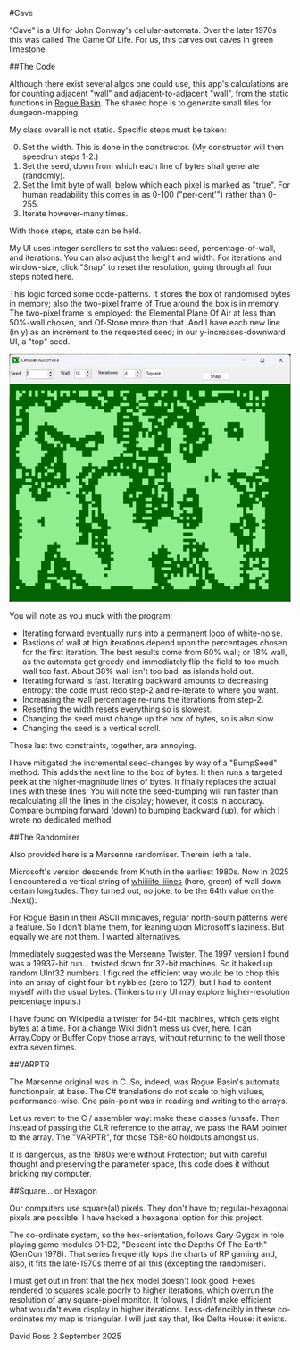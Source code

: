 #Cave



"Cave" is a UI for John Conway's cellular-automata. Over the later 1970s this was called The Game Of Life. For us, this carves out caves in green limestone.



##The Code



Although there exist several algos one could use, this app's calculations are for counting adjacent "wall" and adjacent-to-adjacent "wall", from the static functions in <a href='https://www.roguebasin.com/index.php/Cellular_Automata_Method_for_Generating_Random_Cave-Like_Levels'>Rogue Basin</a>. The shared hope is to generate small tiles for dungeon-mapping.



My class overall is not static. Specific steps must be taken:

0. Set the width. This is done in the constructor. (My constructor will then speedrun steps 1-2.)
1. Set the seed, down from which each line of bytes shall generate (randomly). 
2. Set the limit byte of wall, below which each pixel is marked as "true". For human readability this comes in as 0-100 ("per-cent'") rather than 0-255.
3. Iterate however-many times.



With those steps, state can be held.



My UI uses integer scrollers to set the values: seed, percentage-of-wall, and iterations. You can also adjust the height and width. For iterations and window-size, click "Snap" to reset the resolution, going through all four steps noted here.



This logic forced some code-patterns. It stores the box of randomised bytes in memory; also the two-pixel frame of True around the box is in memory. The two-pixel frame is employed: the Elemental Plane Of Air at less than 50%-wall chosen, and Of-Stone more than that. And I have each new line (in y) as an increment to the requested seed; in our y-increases-downward UI, a "top" seed.

<img src="Images/Automata.png" />


You will note as you muck with the program:


* Iterating forward eventually runs into a permanent loop of white-noise.
* Bastions of wall at high iterations depend upon the percentages chosen for the first iteration. The best results come from 60% wall; or 18% wall, as the automata get greedy and immediately flip the field to too much wall too fast. About 38% wall isn't too bad, as islands hold out.
* Iterating forward is fast. Iterating backward amounts to decreasing entropy: the code must redo step-2 and re-iterate to where you want.
* Increasing the wall percentage re-runs the iterations from step-2.
* Resetting the width resets everything so is slowest.
* Changing the seed must change up the box of bytes, so is also slow.
* Changing the seed is a vertical scroll.



Those last two constraints, together, are annoying.



I have mitigated the incremental seed-changes by way of a "BumpSeed" method. This adds the next line to the box of bytes. It then runs a targeted peek at the higher-magnitude lines of bytes. It finally replaces the actual lines with these lines. You will note the seed-bumping will run faster than recalculating all the lines in the display; however, it costs in accuracy. Compare bumping forward (down) to bumping backward (up), for which I wrote no dedicated method.



##The Randomiser



Also provided here is a Mersenne randomiser. Therein lieth a tale.



Microsoft's version descends from Knuth in the earliest 1980s. Now in 2025 I encountered a vertical string of <A href='https://www.youtube.com/watch?v=DwRXI-y6M9o'>whiiiiite liiines</a> (here, green) of wall down certain longitudes. They turned out, no joke, to be the 64th value on the .Next().



For Rogue Basin in their ASCII minicaves, regular north-south patterns were a feature. So I don't blame them, for leaning upon Microsoft's laziness. But equally we are not them. I wanted alternatives.



Immediately suggested was the Mersenne Twister. The 1997 version I found was a 19937-bit run... twisted down for 32-bit machines. So it baked up random UInt32 numbers. I figured the efficient way would be to chop this into an array of eight four-bit nybbles (zero to 127); but I had to content myself with the usual bytes. (Tinkers to my UI may explore higher-resolution percentage inputs.)



I have found on Wikipedia a twister for 64-bit machines, which gets eight bytes at a time. For a change Wiki didn't mess us over, here. I can Array.Copy or Buffer Copy those arrays, without returning to the well those extra seven times.





##VARPTR



The Marsenne original was in C. So, indeed, was Rogue Basin's automata functionpair, at base. The C# translations do not scale to high values, performance-wise. One pain-point was in reading and writing to the arrays.



Let us revert to the C / assembler way: make these classes /unsafe. Then instead of passing the CLR reference to the array, we pass the RAM pointer to the array. The "VARPTR", for those TSR-80 holdouts amongst us.



It is dangerous, as the 1980s were without Protection; but with careful thought and preserving the parameter space, this code does it without bricking my computer.




##Square... or Hexagon



Our computers use square(al) pixels. They don't have to; regular-hexagonal pixels are possible. I have hacked a hexagonal option for this project.



The co-ordinate system, so the hex-orientation, follows Gary Gygax in role playing game modules D1-D2, "Descent into the Depths Of The Earth" (GenCon 1978). That series frequently tops the charts of RP gaming and, also, it fits the late-1970s theme of all this (excepting the randomiser).



I must get out in front that the hex model doesn't look good. Hexes rendered to squares scale poorly to higher iterations, which overrun the resolution of any square-pixel monitor. It follows, I didn't make efficient what wouldn't even display in higher iterations. Less-defencibly in these co-ordinates my map is triangular. I will just say that, like Delta House: it exists.




David Ross
2 September 2025








